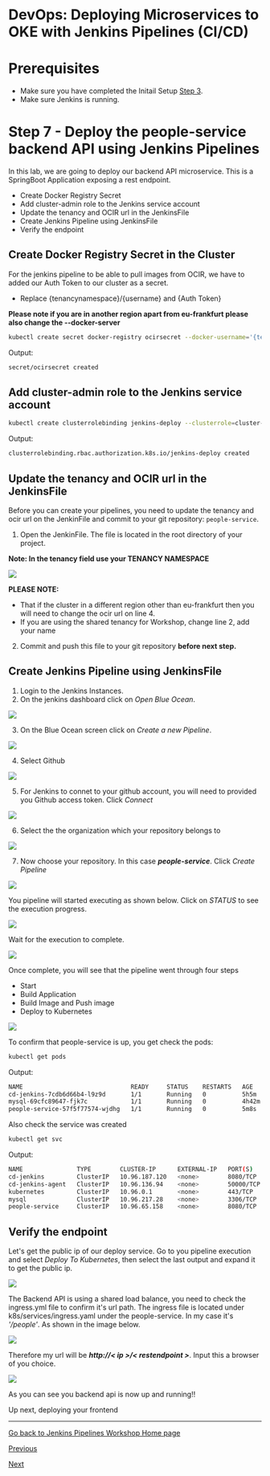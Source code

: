 # DevOps: Deploying Microservices to OKE with Jenkins Pipelines (CI/CD) #

# Prerequisites
+ Make sure you have completed the Initail Setup  [Step 3](jenkins.pipelines.OKE2.md).
+ Make sure Jenkins is running.

# Step 7 - Deploy the people-service backend API using Jenkins Pipelines #
In this lab, we are going to deploy our backend API microservice. This is a SpringBoot Application exposing a rest endpoint.

+ Create Docker Registry Secret
+ Add cluster-admin role to the Jenkins service account
+ Update the tenancy and OCIR url in the JenkinsFile
+ Create Jenkins Pipeline using JenkinsFile
+ Verify the endpoint


## Create Docker Registry Secret in the Cluster ##

For the jenkins pipeline to be able to pull images from OCIR, we have to added our Auth Token to our cluster as a secret. 

+ Replace {tenancynamespace}/{username} and {Auth Token}

**Please note if you are in another region apart from eu-frankfurt please also change the --docker-server**

```sh
kubectl create secret docker-registry ocirsecret --docker-username='{tenancynamespace}/{username}' --docker-password='{Auth Token}' --docker-server=fra.ocir.io --docker-email='api.user@acme.com'
```

Output:

```sh
secret/ocirsecret created
```

## Add cluster-admin role to the Jenkins service account ##

```sh
kubectl create clusterrolebinding jenkins-deploy --clusterrole=cluster-admin --serviceaccount=default:cd-jenkins
```

Output: 

```sh
clusterrolebinding.rbac.authorization.k8s.io/jenkins-deploy created
```

## Update the tenancy and OCIR url in the JenkinsFile ##

Before you can create your pipelines, you need to update the tenancy and ocir url on the JenkinFile and commit to your git repository: `people-service`.

1. Open the JenkinFile. The file is located in the root directory of your project. 

**Note: In the tenancy field use your TENANCY NAMESPACE**

![](./images/people-service-pipeline-00.png)

**PLEASE NOTE:** 
- That if the cluster in a different region other than eu-frankfurt then you will need to change the ocir url on line 4.
- If you are using the shared tenancy for Workshop, change line 2, add your name
 

2. Commit and push this file to your git repository **before next step.** 

## Create Jenkins Pipeline using JenkinsFile ##

1. Login to the Jenkins Instances.
2. On the jenkins dashboard click on *Open Blue Ocean*. 

![](./images/people-service-pipeline-1.png)

3. On the Blue Ocean screen click on *Create a new Pipeline*.

![](./images/people-service-pipeline-2.png)

4. Select Github

![](./images/people-service-pipeline-3.png)

5. For Jenkins to connet to your github account, you will need to provided you Github access token. Click *Connect*

![](./images/people-service-pipeline-4.png)

6. Select the the organization which your repository belongs to

![](./images/people-service-pipeline-5.png)

7. Now choose your repository. In this case ***people-service***. Click *Create Pipeline*

![](./images/people-service-pipeline-6.png)

You pipeline will started executing as shown below. Click on *STATUS* to see the execution progress.

![](./images/people-service-pipeline-8.png)

Wait for the execution to complete. 

![](./images/people-service-pipeline-9.png)

Once complete, you will see that the pipeline went through four steps

+ Start
+ Build Application
+ Build Image and Push image
+ Deploy to Kubernetes

![](./images/people-service-pipeline-10.png)

To confirm that people-service is up, you get check the pods:

```sh
kubectl get pods
```
Output:
```sh
NAME                              READY     STATUS    RESTARTS   AGE
cd-jenkins-7cdb6d66b4-l9z9d       1/1       Running   0          5h5m
mysql-69cfc89647-fjk7c            1/1       Running   0          4h42m
people-service-57f5f77574-wjdhg   1/1       Running   0          5m8s
```

Also check the service was created

```sh
kubectl get svc
```
Output:
```sh
NAME               TYPE        CLUSTER-IP      EXTERNAL-IP   PORT(S)     AGE
cd-jenkins         ClusterIP   10.96.187.120   <none>        8080/TCP    6h18m
cd-jenkins-agent   ClusterIP   10.96.136.94    <none>        50000/TCP   6h18m
kubernetes         ClusterIP   10.96.0.1       <none>        443/TCP     6h37m
mysql              ClusterIP   10.96.217.28    <none>        3306/TCP    5h54m
people-service     ClusterIP   10.96.65.158    <none>        8080/TCP    6m
```
## Verify the endpoint ##

Let's get the public ip of our deploy service. Go to you pipeline execution and select *Deploy To Kubernetes*, then select the last output and expand it to get the public ip.

![](./images/people-service-pipeline-11.png)

The Backend API is using a shared load balance, you need to check the ingress.yml file to confirm it's url path. The ingress file is located under k8s/services/ingress.yaml under the people-service. In my case it's *'/people'*. As shown in the image below.

![](./images/people-service-pipeline-12.png)

Therefore my url will be ***http://< ip  >/< restendpoint >***. Input this a browser of you choice. 

![](./images/people-service-pipeline-13.png)

As you can see you backend api is now up and running!!

Up next, deploying your frontend

---
[Go back to Jenkins Pipelines Workshop Home page](README.md)

[Previous](jenkins.pipelines.OKE6.md)

[Next](jenkins.pipelines.OKE8.md)
